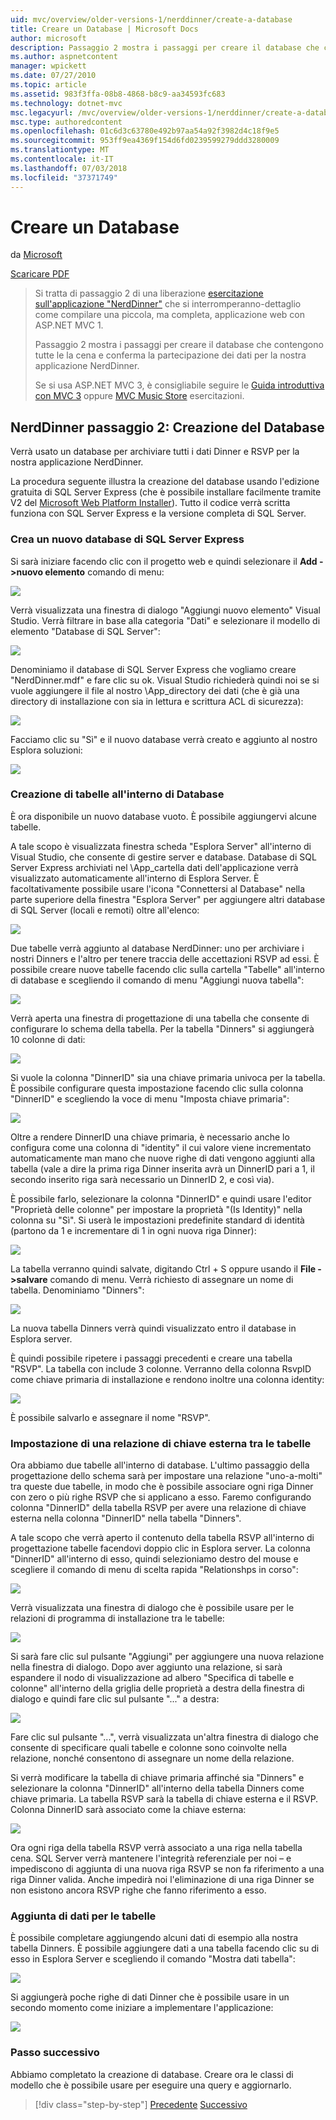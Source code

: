 ```yaml
---
uid: mvc/overview/older-versions-1/nerddinner/create-a-database
title: Creare un Database | Microsoft Docs
author: microsoft
description: Passaggio 2 mostra i passaggi per creare il database che contengono tutte le la cena e conferma la partecipazione dei dati per la nostra applicazione NerdDinner.
ms.author: aspnetcontent
manager: wpickett
ms.date: 07/27/2010
ms.topic: article
ms.assetid: 983f3ffa-08b8-4868-b8c9-aa34593fc683
ms.technology: dotnet-mvc
msc.legacyurl: /mvc/overview/older-versions-1/nerddinner/create-a-database
msc.type: authoredcontent
ms.openlocfilehash: 01c6d3c63780e492b97aa54a92f3982d4c18f9e5
ms.sourcegitcommit: 953ff9ea4369f154d6fd0239599279ddd3280009
ms.translationtype: MT
ms.contentlocale: it-IT
ms.lasthandoff: 07/03/2018
ms.locfileid: "37371749"
---
```

<a name="create-a-database"></a>Creare un Database
====================
da [Microsoft](https://github.com/microsoft)

[Scaricare PDF](http://aspnetmvcbook.s3.amazonaws.com/aspnetmvc-nerdinner_v1.pdf)

> Si tratta di passaggio 2 di una liberazione [esercitazione sull'applicazione "NerdDinner"](introducing-the-nerddinner-tutorial.md) che si interromperanno-dettaglio come compilare una piccola, ma completa, applicazione web con ASP.NET MVC 1.
> 
> Passaggio 2 mostra i passaggi per creare il database che contengono tutte le la cena e conferma la partecipazione dei dati per la nostra applicazione NerdDinner.
> 
> Se si usa ASP.NET MVC 3, è consigliabile seguire le [Guida introduttiva con MVC 3](../../older-versions/getting-started-with-aspnet-mvc3/cs/intro-to-aspnet-mvc-3.md) oppure [MVC Music Store](../../older-versions/mvc-music-store/mvc-music-store-part-1.md) esercitazioni.


## <a name="nerddinner-step-2-creating-the-database"></a>NerdDinner passaggio 2: Creazione del Database

Verrà usato un database per archiviare tutti i dati Dinner e RSVP per la nostra applicazione NerdDinner.

La procedura seguente illustra la creazione del database usando l'edizione gratuita di SQL Server Express (che è possibile installare facilmente tramite V2 del [Microsoft Web Platform Installer](https://www.microsoft.com/web/downloads/platform.aspx)). Tutto il codice verrà scritta funziona con SQL Server Express e la versione completa di SQL Server.

### <a name="creating-a-new-sql-server-express-database"></a>Crea un nuovo database di SQL Server Express

Si sarà iniziare facendo clic con il progetto web e quindi selezionare il **Add -&gt;nuovo elemento** comando di menu:

![](create-a-database/_static/image1.png)

Verrà visualizzata una finestra di dialogo "Aggiungi nuovo elemento" Visual Studio. Verrà filtrare in base alla categoria "Dati" e selezionare il modello di elemento "Database di SQL Server":

![](create-a-database/_static/image2.png)

Denominiamo il database di SQL Server Express che vogliamo creare "NerdDinner.mdf" e fare clic su ok. Visual Studio richiederà quindi noi se si vuole aggiungere il file al nostro \App\_directory dei dati (che è già una directory di installazione con sia in lettura e scrittura ACL di sicurezza):

![](create-a-database/_static/image3.png)

Facciamo clic su "Sì" e il nuovo database verrà creato e aggiunto al nostro Esplora soluzioni:

![](create-a-database/_static/image4.png)

### <a name="creating-tables-within-our-database"></a>Creazione di tabelle all'interno di Database

È ora disponibile un nuovo database vuoto. È possibile aggiungervi alcune tabelle.

A tale scopo è visualizzata finestra scheda "Esplora Server" all'interno di Visual Studio, che consente di gestire server e database. Database di SQL Server Express archiviati nel \App\_cartella dati dell'applicazione verrà visualizzato automaticamente all'interno di Esplora Server. È facoltativamente possibile usare l'icona "Connettersi al Database" nella parte superiore della finestra "Esplora Server" per aggiungere altri database di SQL Server (locali e remoti) oltre all'elenco:

![](create-a-database/_static/image5.png)

Due tabelle verrà aggiunto al database NerdDinner: uno per archiviare i nostri Dinners e l'altro per tenere traccia delle accettazioni RSVP ad essi. È possibile creare nuove tabelle facendo clic sulla cartella "Tabelle" all'interno di database e scegliendo il comando di menu "Aggiungi nuova tabella":

![](create-a-database/_static/image6.png)

Verrà aperta una finestra di progettazione di una tabella che consente di configurare lo schema della tabella. Per la tabella "Dinners" si aggiungerà 10 colonne di dati:

![](create-a-database/_static/image7.png)

Si vuole la colonna "DinnerID" sia una chiave primaria univoca per la tabella. È possibile configurare questa impostazione facendo clic sulla colonna "DinnerID" e scegliendo la voce di menu "Imposta chiave primaria":

![](create-a-database/_static/image8.png)

Oltre a rendere DinnerID una chiave primaria, è necessario anche lo configura come una colonna di "identity" il cui valore viene incrementato automaticamente man mano che nuove righe di dati vengono aggiunti alla tabella (vale a dire la prima riga Dinner inserita avrà un DinnerID pari a 1, il secondo inserito riga sarà necessario un DinnerID 2, e così via).

È possibile farlo, selezionare la colonna "DinnerID" e quindi usare l'editor "Proprietà delle colonne" per impostare la proprietà "(Is Identity)" nella colonna su "Sì". Si userà le impostazioni predefinite standard di identità (partono da 1 e incrementare di 1 in ogni nuova riga Dinner):

![](create-a-database/_static/image9.png)

La tabella verranno quindi salvate, digitando Ctrl + S oppure usando il **File -&gt;salvare** comando di menu. Verrà richiesto di assegnare un nome di tabella. Denominiamo "Dinners":

![](create-a-database/_static/image10.png)

La nuova tabella Dinners verrà quindi visualizzato entro il database in Esplora server.

È quindi possibile ripetere i passaggi precedenti e creare una tabella "RSVP". La tabella con include 3 colonne. Verranno della colonna RsvpID come chiave primaria di installazione e rendono inoltre una colonna identity:

![](create-a-database/_static/image11.png)

È possibile salvarlo e assegnare il nome "RSVP".

### <a name="setting-up-a-foreign-key-relationship-between-tables"></a>Impostazione di una relazione di chiave esterna tra le tabelle

Ora abbiamo due tabelle all'interno di database. L'ultimo passaggio della progettazione dello schema sarà per impostare una relazione "uno-a-molti" tra queste due tabelle, in modo che è possibile associare ogni riga Dinner con zero o più righe RSVP che si applicano a esso. Faremo configurando colonna "DinnerID" della tabella RSVP per avere una relazione di chiave esterna nella colonna "DinnerID" nella tabella "Dinners".

A tale scopo che verrà aperto il contenuto della tabella RSVP all'interno di progettazione tabelle facendovi doppio clic in Esplora server. La colonna "DinnerID" all'interno di esso, quindi selezioniamo destro del mouse e scegliere il comando di menu di scelta rapida "Relationshps in corso":

![](create-a-database/_static/image12.png)

Verrà visualizzata una finestra di dialogo che è possibile usare per le relazioni di programma di installazione tra le tabelle:

![](create-a-database/_static/image13.png)

Si sarà fare clic sul pulsante "Aggiungi" per aggiungere una nuova relazione nella finestra di dialogo. Dopo aver aggiunto una relazione, si sarà espandere il nodo di visualizzazione ad albero "Specifica di tabelle e colonne" all'interno della griglia delle proprietà a destra della finestra di dialogo e quindi fare clic sul pulsante "..." a destra:

![](create-a-database/_static/image14.png)

Fare clic sul pulsante "...", verrà visualizzata un'altra finestra di dialogo che consente di specificare quali tabelle e colonne sono coinvolte nella relazione, nonché consentono di assegnare un nome della relazione.

Si verrà modificare la tabella di chiave primaria affinché sia "Dinners" e selezionare la colonna "DinnerID" all'interno della tabella Dinners come chiave primaria. La tabella RSVP sarà la tabella di chiave esterna e il RSVP. Colonna DinnerID sarà associato come la chiave esterna:

![](create-a-database/_static/image15.png)

Ora ogni riga della tabella RSVP verrà associato a una riga nella tabella cena. SQL Server verrà mantenere l'integrità referenziale per noi – e impediscono di aggiunta di una nuova riga RSVP se non fa riferimento a una riga Dinner valida. Anche impedirà noi l'eliminazione di una riga Dinner se non esistono ancora RSVP righe che fanno riferimento a esso.

### <a name="adding-data-to-our-tables"></a>Aggiunta di dati per le tabelle

È possibile completare aggiungendo alcuni dati di esempio alla nostra tabella Dinners. È possibile aggiungere dati a una tabella facendo clic su di esso in Esplora Server e scegliendo il comando "Mostra dati tabella":

![](create-a-database/_static/image16.png)

Si aggiungerà poche righe di dati Dinner che è possibile usare in un secondo momento come iniziare a implementare l'applicazione:

![](create-a-database/_static/image17.png)

### <a name="next-step"></a>Passo successivo

Abbiamo completato la creazione di database. Creare ora le classi di modello che è possibile usare per eseguire una query e aggiornarlo.

> [!div class="step-by-step"]
> [Precedente](create-a-new-aspnet-mvc-project.md)
> [Successivo](build-a-model-with-business-rule-validations.md)
